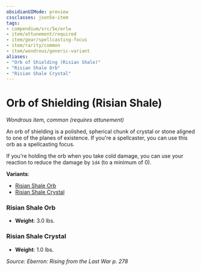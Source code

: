```yaml
---
obsidianUIMode: preview
cssclasses: json5e-item
tags:
- compendium/src/5e/erlw
- item/attunement/required
- item/gear/spellcasting-focus
- item/rarity/common
- item/wondrous/generic-variant
aliases: 
- "Orb of Shielding (Risian Shale)"
- "Risian Shale Orb"
- "Risian Shale Crystal"
---
```

# Orb of Shielding (Risian Shale)
*Wondrous item, common (requires attunement)*  


An orb of shielding is a polished, spherical chunk of crystal or stone aligned to one of the planes of existence. If you're a spellcaster, you can use this orb as a spellcasting focus.

If you're holding the orb when you take cold damage, you can use your reaction to reduce the damage by `1d4` (to a minimum of 0).

**Variants**:
- [Risian Shale Orb](#Risian%20Shale%20Orb)
- [Risian Shale Crystal](#Risian%20Shale%20Crystal)

### Risian Shale Orb

- **Weight**: 3.0 lbs.

### Risian Shale Crystal

- **Weight**: 1.0 lbs.


*Source: Eberron: Rising from the Last War p. 278*